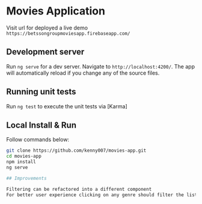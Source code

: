 # Movies Application

Visit url for deployed a live demo  `https://betssongroupmoviesapp.firebaseapp.com/`

## Development server

Run `ng serve` for a dev server. Navigate to `http://localhost:4200/`. The app will automatically reload if you change any of the source files.

## Running unit tests

Run `ng test` to execute the unit tests via [Karma]

## Local Install & Run

Follow commands below:

```sh
git clone https://github.com/kenny007/movies-app.git
cd movies-app
npm install
ng serve

## Improvements

Filtering can be refactored into a different component
For better user experience clicking on any genre should filter the list
